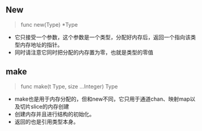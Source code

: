## New

> func new(Type) *Type

* 它只接受一个参数，这个参数是一个类型，分配好内存后，返回一个指向该类型内存地址的指针。
* 同时请注意它同时把分配的内存置为零，也就是类型的零值



## make

> func make(t Type, size ...Integer) Type

* make也是用于内存分配的，但和new不同，它只用于通道chan、映射map以及切片slice的内存创建
* 创建内存并且进行结构的初始化。 
* 返回的也是引用类型本身。